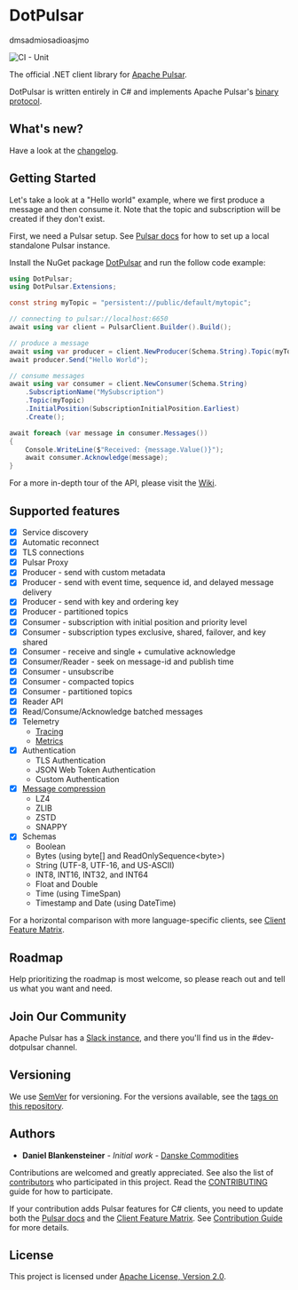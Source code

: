 ﻿# DotPulsar

dmsadmiosadioasjmo

![CI - Unit](https://github.com/apache/pulsar-dotpulsar/workflows/CI%20-%20Unit/badge.svg)

The official .NET client library for [Apache Pulsar](https://pulsar.apache.org/).

DotPulsar is written entirely in C# and implements Apache Pulsar's [binary protocol](https://pulsar.apache.org/docs/en/develop-binary-protocol/).

## What's new?

Have a look at the [changelog](CHANGELOG.md).

## Getting Started

Let's take a look at a "Hello world" example, where we first produce a message and then consume it. Note that the topic and subscription will be created if they don't exist.

First, we need a Pulsar setup. See [Pulsar docs](https://pulsar.apache.org/docs/getting-started-home/) for how to set up a local standalone Pulsar instance.

Install the NuGet package [DotPulsar](https://www.nuget.org/packages/DotPulsar/) and run the follow code example:

```csharp
using DotPulsar;
using DotPulsar.Extensions;

const string myTopic = "persistent://public/default/mytopic";

// connecting to pulsar://localhost:6650
await using var client = PulsarClient.Builder().Build();

// produce a message
await using var producer = client.NewProducer(Schema.String).Topic(myTopic).Create();
await producer.Send("Hello World");

// consume messages
await using var consumer = client.NewConsumer(Schema.String)
    .SubscriptionName("MySubscription")
    .Topic(myTopic)
    .InitialPosition(SubscriptionInitialPosition.Earliest)
    .Create();

await foreach (var message in consumer.Messages())
{
    Console.WriteLine($"Received: {message.Value()}");
    await consumer.Acknowledge(message);
}
```

For a more in-depth tour of the API, please visit the [Wiki](https://github.com/apache/pulsar-dotpulsar/wiki).

## Supported features

- [X] Service discovery
- [X] Automatic reconnect
- [X] TLS connections
- [X] Pulsar Proxy
- [X] Producer - send with custom metadata
- [X] Producer - send with event time, sequence id, and delayed message delivery
- [X] Producer - send with key and ordering key
- [X] Producer - partitioned topics
- [X] Consumer - subscription with initial position and priority level
- [X] Consumer - subscription types exclusive, shared, failover, and key shared
- [X] Consumer - receive and single + cumulative acknowledge
- [X] Consumer/Reader - seek on message-id and publish time
- [X] Consumer - unsubscribe
- [X] Consumer - compacted topics
- [X] Consumer - partitioned topics
- [X] Reader API
- [X] Read/Consume/Acknowledge batched messages
- [X] Telemetry
    - [Tracing](https://github.com/apache/pulsar-dotpulsar/wiki/Tracing)
    - [Metrics](https://github.com/apache/pulsar-dotpulsar/wiki/Metrics)
- [X] Authentication
    - TLS Authentication
    - JSON Web Token Authentication
    - Custom Authentication
- [X] [Message compression](https://github.com/apache/pulsar-dotpulsar/wiki/Compression)
    - LZ4
    - ZLIB
    - ZSTD
    - SNAPPY
- [X] Schemas
    - Boolean
    - Bytes (using byte[] and ReadOnlySequence\<byte\>)
    - String (UTF-8, UTF-16, and US-ASCII)
    - INT8, INT16, INT32, and INT64
    - Float and Double
    - Time (using TimeSpan)
    - Timestamp and Date (using DateTime)

For a horizontal comparison with more language-specific clients, see [Client Feature Matrix](https://pulsar.apache.org/client-feature-matrix/).

## Roadmap

Help prioritizing the roadmap is most welcome, so please reach out and tell us what you want and need.

## Join Our Community

Apache Pulsar has a [Slack instance](https://pulsar.apache.org/contact/), and there you'll find us in the #dev-dotpulsar channel.

## Versioning

We use [SemVer](http://semver.org/) for versioning. For the versions available, see the [tags on this repository](https://github.com/apache/pulsar-dotpulsar/tags).

## Authors

* **Daniel Blankensteiner** - *Initial work* - [Danske Commodities](https://github.com/DanskeCommodities)

Contributions are welcomed and greatly appreciated. See also the list of [contributors](https://github.com/apache/pulsar-dotpulsar/contributors) who participated in this project. Read the [CONTRIBUTING](CONTRIBUTING.md) guide for how to participate.

If your contribution adds Pulsar features for C# clients, you need to update both the [Pulsar docs](https://pulsar.apache.org/docs/client-libraries/) and the [Client Feature Matrix](https://pulsar.apache.org/client-feature-matrix/). See [Contribution Guide](https://pulsar.apache.org/contribute/site-intro/#pages) for more details.

## License

This project is licensed under [Apache License, Version 2.0](https://apache.org/licenses/LICENSE-2.0).
